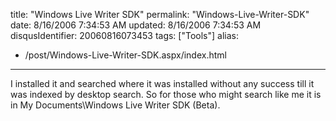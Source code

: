 title: "Windows Live Writer SDK"
permalink: "Windows-Live-Writer-SDK"
date: 8/16/2006 7:34:53 AM
updated: 8/16/2006 7:34:53 AM
disqusIdentifier: 20060816073453
tags: ["Tools"]
alias:
 - /post/Windows-Live-Writer-SDK.aspx/index.html
---
I installed it and searched where it was installed without any success till it was indexed by desktop search. So for those who might search like me it is in My Documents\Windows Live Writer SDK (Beta).
